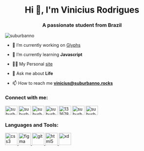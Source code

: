 <h1 align="center">Hi 👋, I'm Vinicius Rodrigues</h1>
<h3 align="center">A passionate student from Brazil</h3>

<p align="left"> <img src="https://komarev.com/ghpvc/?username=suburbanno&label=Profile%20views&color=28a464&style=flat" alt="suburbanno" /> </p>

- 🔭 I’m currently working on [Glyphs](https://github.com/Suburbanno/Glyphs)

- 🌱 I’m currently learning **Javascript**

- 👨‍💻 My Personal [site](https://suburbanno.rocks)

- 💬 Ask me about **Life**

- 📫 How to reach me **vinicius@suburbanno.rocks**

<h3 align="left">Connect with me:</h3>
<p align="left">
<a href="https://codepen.io/suburbanno" target="blank"><img align="center" src="https://cdn.jsdelivr.net/npm/simple-icons@3.0.1/icons/codepen.svg" alt="suburbanno" height="30" width="40" /></a>
<a href="https://dev.to/suburbanno" target="blank"><img align="center" src="https://cdn.jsdelivr.net/npm/simple-icons@3.0.1/icons/dev-dot-to.svg" alt="suburbanno" height="30" width="40" /></a>
<a href="https://twitter.com/suburbanizar" target="blank"><img align="center" src="https://cdn.jsdelivr.net/npm/simple-icons@3.0.1/icons/twitter.svg" alt="suburbanizar" height="30" width="40" /></a>
<a href="https://linkedin.com/in/suburbanno" target="blank"><img align="center" src="https://cdn.jsdelivr.net/npm/simple-icons@3.0.1/icons/linkedin.svg" alt="suburbanno" height="30" width="40" /></a>
<a href="https://stackoverflow.com/users/13167803" target="blank"><img align="center" src="https://cdn.jsdelivr.net/npm/simple-icons@3.0.1/icons/stackoverflow.svg" alt="13167803" height="30" width="40" /></a>
<a href="https://fb.com/suburbanno" target="blank"><img align="center" src="https://cdn.jsdelivr.net/npm/simple-icons@3.0.1/icons/facebook.svg" alt="suburbanno" height="30" width="40" /></a>
<a href="https://instagram.com/suburbanizar" target="blank"><img align="center" src="https://cdn.jsdelivr.net/npm/simple-icons@3.0.1/icons/instagram.svg" alt="suburbanizar" height="30" width="40" /></a>
</p>

<h3 align="left">Languages and Tools:</h3>
<p align="left"> <a href="https://www.w3schools.com/css/" target="_blank"> <img src="https://devicons.github.io/devicon/devicon.git/icons/css3/css3-original-wordmark.svg" alt="css3" width="40" height="40"/> </a> <a href="https://www.figma.com/" target="_blank"> <img src="https://www.vectorlogo.zone/logos/figma/figma-icon.svg" alt="figma" width="40" height="40"/> </a> <a href="https://git-scm.com/" target="_blank"> <img src="https://www.vectorlogo.zone/logos/git-scm/git-scm-icon.svg" alt="git" width="40" height="40"/> </a> <a href="https://www.w3.org/html/" target="_blank"> <img src="https://devicons.github.io/devicon/devicon.git/icons/html5/html5-original-wordmark.svg" alt="html5" width="40" height="40"/> </a> <a href="https://www.adobe.com/products/xd.html" target="_blank"> <img src="https://cdn.worldvectorlogo.com/logos/adobe-xd.svg" alt="xd" width="40" height="40"/> </a> </p>
